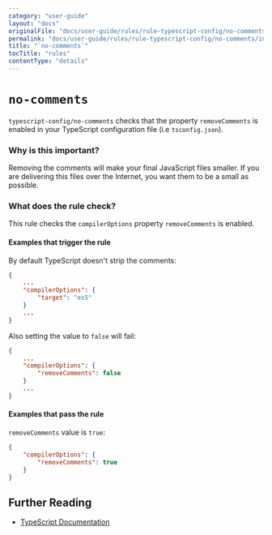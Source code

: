 ```yaml
---
category: "user-guide"
layout: "docs"
originalFile: "docs/user-guide/rules/rule-typescript-config/no-comments.md"
permalink: "docs/user-guide/rules/rule-typescript-config/no-comments/index.html"
title: "`no-comments`"
tocTitle: "rules"
contentType: "details"
---
```

# `no-comments`

`typescript-config/no-comments` checks that the property `removeComments`
is enabled in your TypeScript configuration file (i.e `tsconfig.json`).

### Why is this important?

Removing the comments will make your final JavaScript files smaller. If you
are delivering this files over the Internet, you want them to be a small as
possible.

### What does the rule check?

This rule checks the `compilerOptions` property `removeComments` is enabled.

#### Examples that **trigger** the rule

By default TypeScript doesn't strip the comments:

```json
{
    ...
    "compilerOptions": {
        "target": "es5"
    }
    ...
}
```

Also setting the value to `false` will fail:

```json
{
    ...
    "compilerOptions": {
        "removeComments": false
    }
    ...
}
```

#### Examples that **pass** the rule

`removeComments` value is `true`:

```json
{
    "compilerOptions": {
        "removeComments": true
    }
}
```

## Further Reading

* [TypeScript Documentation][typescript docs]

[typescript docs]: https://www.typescriptlang.org/docs/home.html